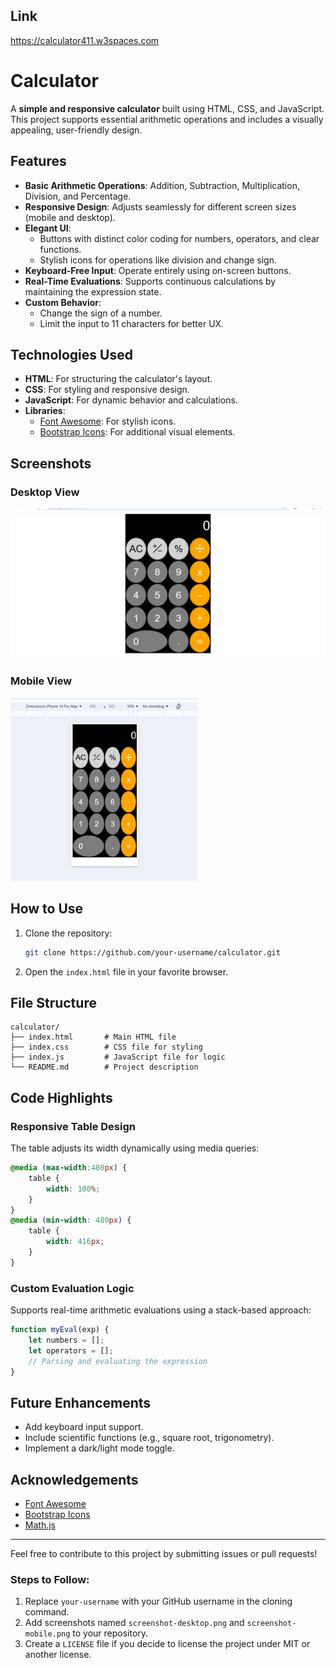 ## Link
https://calculator411.w3spaces.com
# Calculator

A **simple and responsive calculator** built using HTML, CSS, and JavaScript. This project supports essential arithmetic operations and includes a visually appealing, user-friendly design.

## Features

- **Basic Arithmetic Operations**: Addition, Subtraction, Multiplication, Division, and Percentage.
- **Responsive Design**: Adjusts seamlessly for different screen sizes (mobile and desktop).
- **Elegant UI**:
  - Buttons with distinct color coding for numbers, operators, and clear functions.
  - Stylish icons for operations like division and change sign.
- **Keyboard-Free Input**: Operate entirely using on-screen buttons.
- **Real-Time Evaluations**: Supports continuous calculations by maintaining the expression state.
- **Custom Behavior**:
  - Change the sign of a number.
  - Limit the input to 11 characters for better UX.

## Technologies Used

- **HTML**: For structuring the calculator's layout.
- **CSS**: For styling and responsive design.
- **JavaScript**: For dynamic behavior and calculations.
- **Libraries**:
  - [Font Awesome](https://cdnjs.com/libraries/font-awesome): For stylish icons.
  - [Bootstrap Icons](https://icons.getbootstrap.com/#install): For additional visual elements.

## Screenshots

### Desktop View
<img src="desktop-calculator.png" alt="Desktop View" width="600px">

### Mobile View
<img src="mobile-calculator.png" alt="Mobile View" width="300px">

## How to Use

1. Clone the repository:
   ```bash
   git clone https://github.com/your-username/calculator.git
2. Open the `index.html` file in your favorite browser.

## File Structure

```plaintext
calculator/
├── index.html       # Main HTML file
├── index.css        # CSS file for styling
├── index.js         # JavaScript file for logic
└── README.md        # Project description
```

## Code Highlights

### Responsive Table Design

The table adjusts its width dynamically using media queries:

```css
@media (max-width:480px) {
    table {
        width: 100%;
    }
}
@media (min-width: 480px) {
    table {
        width: 416px;
    }
}
```

### Custom Evaluation Logic

Supports real-time arithmetic evaluations using a stack-based approach:

```javascript
function myEval(exp) {
    let numbers = [];
    let operators = [];
    // Parsing and evaluating the expression
}
```

## Future Enhancements

- Add keyboard input support.
- Include scientific functions (e.g., square root, trigonometry).
- Implement a dark/light mode toggle.

## Acknowledgements

- [Font Awesome](https://fontawesome.com/)
- [Bootstrap Icons](https://getbootstrap.com/)
- [Math.js](https://mathjs.org/)

---

Feel free to contribute to this project by submitting issues or pull requests!

### Steps to Follow:
1. Replace `your-username` with your GitHub username in the cloning command.
2. Add screenshots named `screenshot-desktop.png` and `screenshot-mobile.png` to your repository.
3. Create a `LICENSE` file if you decide to license the project under MIT or another license.
